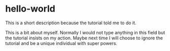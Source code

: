 # hello-world
This is a short description because the tutorial told me to do it.

This is a bit about myself. Normally I would not type anything in this field but the tutorial insists on my action. Maybe next time I will choose to ignore the tutorial and be a unique individual with super powers.
